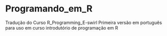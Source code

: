 # Programando_em_R
Tradução do Curso R_Programming_E-swirl
Primeira versão em português para uso em curso introdutório de programação em R

